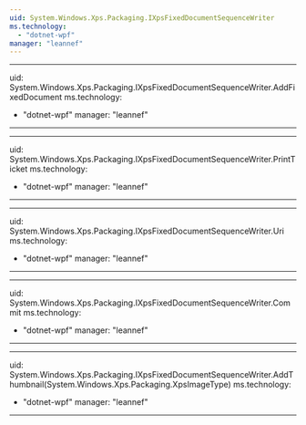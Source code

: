 ```yaml
---
uid: System.Windows.Xps.Packaging.IXpsFixedDocumentSequenceWriter
ms.technology: 
  - "dotnet-wpf"
manager: "leannef"
---
```


---
uid: System.Windows.Xps.Packaging.IXpsFixedDocumentSequenceWriter.AddFixedDocument
ms.technology: 
  - "dotnet-wpf"
manager: "leannef"
---

---
uid: System.Windows.Xps.Packaging.IXpsFixedDocumentSequenceWriter.PrintTicket
ms.technology: 
  - "dotnet-wpf"
manager: "leannef"
---

---
uid: System.Windows.Xps.Packaging.IXpsFixedDocumentSequenceWriter.Uri
ms.technology: 
  - "dotnet-wpf"
manager: "leannef"
---

---
uid: System.Windows.Xps.Packaging.IXpsFixedDocumentSequenceWriter.Commit
ms.technology: 
  - "dotnet-wpf"
manager: "leannef"
---

---
uid: System.Windows.Xps.Packaging.IXpsFixedDocumentSequenceWriter.AddThumbnail(System.Windows.Xps.Packaging.XpsImageType)
ms.technology: 
  - "dotnet-wpf"
manager: "leannef"
---
